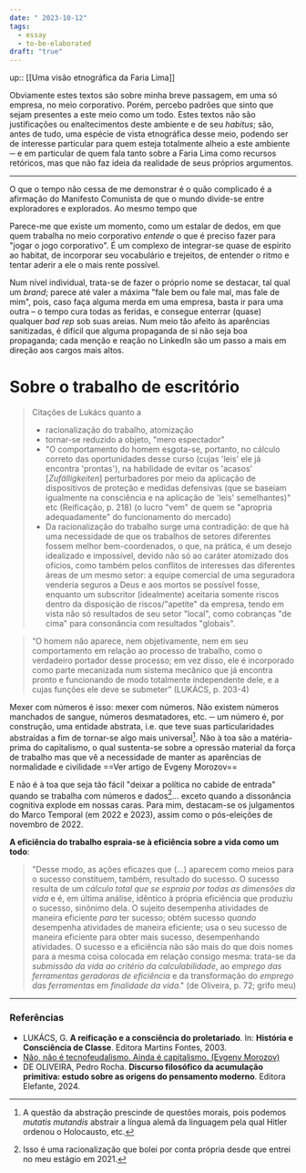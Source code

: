 ```yaml
---
date: " 2023-10-12"
tags:
  - essay
  - to-be-elaborated
draft: "true"
---
```

up:: [[Uma visão etnográfica da Faria Lima]]

Obviamente estes textos são sobre minha breve passagem, em uma só empresa, no meio corporativo. Porém, percebo padrões que sinto que sejam presentes a este meio como um todo. Estes textos não são justificações ou enaltecimentos deste ambiente e de seu *habitus*; são, antes de tudo, uma espécie de vista etnográfica desse meio, podendo ser de interesse particular para quem esteja totalmente alheio a este ambiente ─ e em particular de quem fala tanto sobre a Faria Lima como recursos retóricos, mas que não faz ideia da realidade de seus próprios argumentos.

---
O que o tempo não cessa de me demonstrar é o quão complicado é a afirmação do Manifesto Comunista de que o mundo divide-se entre exploradores e explorados. Ao mesmo tempo que 

Parece-me que existe um momento, como um estalar de dedos, em que quem trabalha no meio corporativo *entende* o que é preciso fazer para "jogar o jogo corporativo". É um complexo de integrar-se quase de espírito ao habitat, de incorporar seu vocabulário e trejeitos, de entender o ritmo e tentar aderir a ele o mais rente possível. 

Num nível individual, trata-se de fazer o próprio nome se destacar, tal qual um *brand*; parece até valer a máxima "fale bem ou fale mal, mas fale de mim", pois, caso faça alguma merda em uma empresa, basta ir para uma outra – o tempo cura todas as feridas, e consegue enterrar (quase) qualquer *bad rep* sob suas areias. Num meio tão afeito às aparências sanitizadas, é difícil que alguma propaganda de si não seja boa propaganda; cada menção e reação no LinkedIn são um passo a mais em direção aos cargos mais altos.



# Sobre o trabalho de escritório
> Citações de Lukács quanto a
> - racionalização do trabalho, atomização
> - tornar-se reduzido a objeto, "mero espectador"
> - "O comportamento do homem esgota-se, portanto, no cálculo correto das oportunidades desse curso (cujas 'leis' ele já encontra 'prontas'), na habilidade de evitar os 'acasos' [*Zufälligkeiten*] perturbadores por meio da aplicação de dispositivos de proteção e medidas defensivas (que se baseiam igualmente na consciência e na aplicação de 'leis' semelhantes)" etc (Reificação, p. 218) (o lucro "vem" de quem se "apropria adequadamente" do funcionamento do mercado)
> - Da racionalização do trabalho surge uma contradição: de que há uma necessidade de que os trabalhos de setores diferentes fossem melhor bem-coordenados, o que, na prática, é um desejo idealizado e impossível, devido não só ao caráter atomizado dos ofícios, como também pelos conflitos de interesses das diferentes áreas de um mesmo setor: a equipe comercial de uma seguradora venderia seguros a Deus e aos mortos se possível fosse, enquanto um subscritor (idealmente) aceitaria somente riscos dentro da disposição de riscos/"apetite" da empresa, tendo em vista não só resultados de seu setor "local", como cobranças "de cima" para consonância com resultados "globais".

> “O homem não aparece, nem objetivamente, nem em seu comportamento em relação ao processo de trabalho, como o verdadeiro portador desse processo; em vez disso, ele é incorporado como parte mecanizada num sistema mecânico que já encontra pronto e funcionando de modo totalmente independente dele, e a cujas funções ele deve se submeter” (LUKÁCS, p. 203-4)

Mexer com números é isso: mexer com números. Não existem números manchados de sangue, números desmatadores, etc. ─ um número é, por construção, uma entidade abstrata, i.e. que teve suas particularidades abstraídas a fim de tornar-se algo mais universal[^1]. Não à toa são a matéria-prima do capitalismo, o qual sustenta-se sobre a opressão material da força de trabalho mas que vê a necessidade de manter as aparências de normalidade e civilidade ==Ver artigo de Evgeny Morozov==

E não é à toa que seja tão fácil "deixar a política no cabide de entrada" quando se trabalha com números e dados[^2]... exceto quando a dissonância cognitiva explode em nossas caras. Para mim, destacam-se os julgamentos do Marco Temporal (em 2022 e 2023), assim como o pós-eleições de novembro de 2022. 

**A eficiência do trabalho espraia-se à eficiência sobre a vida como um todo**:
> "Desse modo, as ações eficazes que (...) aparecem como meios para o sucesso constituem, também, resultado do sucesso. O sucesso resulta de um *cálculo total que se espraia por todas as dimensões da vida* e é, em última análise, idêntico à própria eficiência que produziu o sucesso, sinônimo dela. O sujeito desempenha atividades de maneira eficiente *para* ter sucesso; obtém sucesso *quando* desempenha atividades de maneira eficiente; usa o seu sucesso de maneira eficiente para obter mais sucesso, desempenhando atividades. O sucesso e a eficiência não são mais do que dois nomes para a mesma coisa colocada em relação consigo mesma: trata-se da *submissão da vida ao critério da calculabilidade*, ao *emprego das ferramentas geradoras de eficiência* e da transformação do *emprego das ferramentas* em *finalidade da vida*." (de Oliveira, p. 72; grifo meu)

---
### Referências
- LUKÁCS, G. **A reificação e a consciência do proletariado**. In: **História e Consciência de Classe**. Editora Martins Fontes, 2003.
- [Não, não é tecnofeudalismo. Ainda é capitalismo. (Evgeny Morozov)](https://jacobin.com.br/2023/06/nao-nao-e-tecnofeudalismo-ainda-e-capitalismo/)
- DE OLIVEIRA, Pedro Rocha. **Discurso filosófico da acumulação primitiva: estudo sobre as origens do pensamento moderno**. Editora Elefante, 2024.

[^1]: A questão da abstração prescinde de questões morais, pois podemos *mutatis mutandis* abstrair a língua alemã da linguagem pela qual Hitler ordenou o Holocausto, etc.
[^2]: Isso é uma racionalização que bolei por conta própria desde que entrei no meu estágio em 2021.